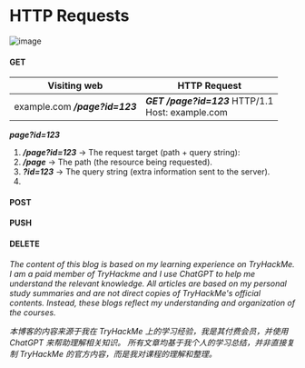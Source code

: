 # HTTP Requests
![image](https://github.com/user-attachments/assets/5b5ec176-e58e-4dd9-b37d-59fbf203763d)

#### GET
| Visiting web | HTTP Request |
| --- | ----------- |
| example.com ***/page?id=123*** | ***GET*** ***/page?id=123*** HTTP/1.1 <br>Host: example.com |

***page?id=123***
1. ***/page?id=123*** → The request target (path + query string):
2. ***/page*** → The path (the resource being requested).
3. ***?id=123*** → The query string (extra information sent to the server).
4. 
#### POST

#### PUSH

#### DELETE

*The content of this blog is based on my learning experience on TryHackMe. 
I am a paid member of TryHackme and I use ChatGPT to help me understand the relevant knowledge. 
All articles are based on my personal study summaries and are not direct copies of TryHackMe's official contents.
Instead, these blogs reflect my understanding and organization of the courses.*

*本博客的内容来源于我在 TryHackMe 上的学习经验，我是其付费会员，并使用 ChatGPT 来帮助理解相关知识。
所有文章均基于我个人的学习总结，并非直接复制 TryHackMe 的官方内容，而是我对课程的理解和整理。*
